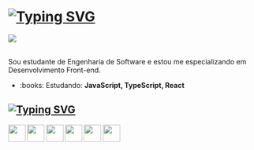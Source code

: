 # [![Typing SVG](https://readme-typing-svg.demolab.com?font=JetBrains+Mono&size=26&duration=3000&pause=2000&vCenter=true&width=435&height=30&lines=Hey%2C+I'm+Ed;Software+Engineer+student;Front-end+Developer)](https://git.io/typing-svg)

<div align="left">
  <a href="https://www.linkedin.com/in/edgarfariabarbosa/">
    <img src="https://img.shields.io/badge/LinkedIn-0077B5?style=for-the-badge&logo=linkedin&logoColor=white">
  </a>
</div>
<br>

<!-- About Me -->

<div>
  <p>Sou estudante de Engenharia de Software e estou me especializando em Desenvolvimento Front-end.</p>
  <ul>
    <li>:books: Estudando: <b>JavaScript, TypeScript, React<b></li>
  </ul>
</div>

## [![Typing SVG](https://readme-typing-svg.demolab.com?font=JetBrains+Mono&size=22&duration=3000&pause=2000&vCenter=true&repeat=false&width=435&height=30&lines=Tech+Stack)](https://git.io/typing-svg)

<div>
  <img height="35" width="35" src="https://cdn.jsdelivr.net/gh/devicons/devicon/icons/html5/html5-original.svg"/>
  <img height="35" width="35" src="https://cdn.jsdelivr.net/gh/devicons/devicon/icons/css3/css3-original.svg"/>
  <img height="35" width="35" src="https://cdn.jsdelivr.net/gh/devicons/devicon/icons/javascript/javascript-original.svg"/>
  <img height="35" width="35" src="https://cdn.jsdelivr.net/gh/devicons/devicon/icons/typescript/typescript-plain.svg"/>
  <img height="35" width="35" src="https://cdn.jsdelivr.net/gh/devicons/devicon/icons/react/react-original.svg"/>
  <img height="35" width="35" src="https://cdn.jsdelivr.net/gh/devicons/devicon/icons/npm/npm-original-wordmark.svg"/>
</div>
